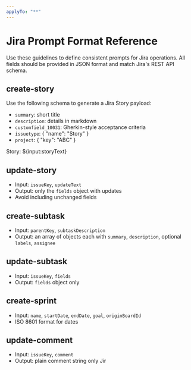 ```yaml
---
applyTo: "**"
---
```


# Jira Prompt Format Reference

Use these guidelines to define consistent prompts for Jira operations. All fields should be provided in JSON format and match Jira's REST API schema.

## create-story

Use the following schema to generate a Jira Story payload:

- `summary`: short title
- `description`: details in markdown
- `customfield_10031`: Gherkin-style acceptance criteria
- `issuetype`: { "name": "Story" }
- `project`: { "key": "ABC" }

Story:
${input:storyText}

## update-story

- Input: `issueKey`, `updateText`
- Output: only the `fields` object with updates
- Avoid including unchanged fields

## create-subtask

- Input: `parentKey`, `subtaskDescription`
- Output: an array of objects each with `summary`, `description`, optional `labels`, `assignee`

## update-subtask

- Input: `issueKey`, `fields`
- Output: `fields` object only

## create-sprint

- Input: `name`, `startDate`, `endDate`, `goal`, `originBoardId`
- ISO 8601 format for dates

## update-comment

- Input: `issueKey`, `comment`
- Output: plain comment string only
Jir
